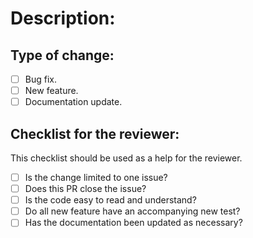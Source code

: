 # Description:
<!-- Summary of change, including the issue to be addressed. -->

## Type of change:
<!-- Put an `x` in the box that applies. -->
- [ ] Bug fix.
- [ ] New feature.
- [ ] Documentation update.

## Checklist for the reviewer:
<!-- Put an `x` in the boxes that apply. These can be filled by reviewer after the PR is created. -->

This checklist should be used as a help for the reviewer.

- [ ] Is the change limited to one issue?
- [ ] Does this PR close the issue?
- [ ] Is the code easy to read and understand?
- [ ] Do all new feature have an accompanying new test?
- [ ] Has the documentation been updated as necessary?
